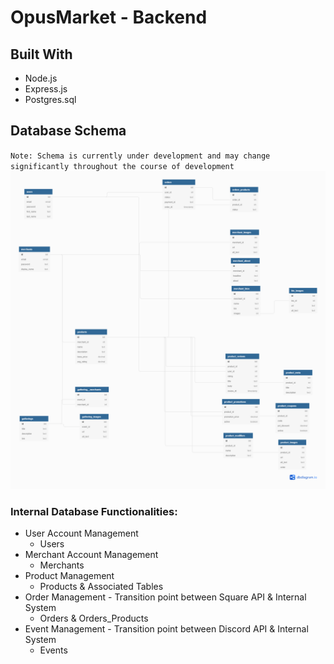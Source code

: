 # OpusMarket - Backend

## Built With
- Node.js
- Express.js
- Postgres.sql


## Database Schema
`Note: Schema is currently under development and may change significantly throughout the course of development` 
![DB Schema](OpusMarket.png)

### Internal Database Functionalities:
- User Account Management
  - Users
- Merchant Account Management
  - Merchants
- Product Management
  - Products & Associated Tables
- Order Management - Transition point between Square API & Internal System
  - Orders & Orders_Products
- Event Management - Transition point between Discord API & Internal System
  - Events
